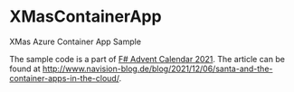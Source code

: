 # XMasContainerApp

XMas Azure Container App Sample

The sample code is a part of [F# Advent Calendar 2021](https://sergeytihon.com/2019/11/05/f-advent-calendar-in-english-2019/). The article can be found at http://www.navision-blog.de/blog/2021/12/06/santa-and-the-container-apps-in-the-cloud/.